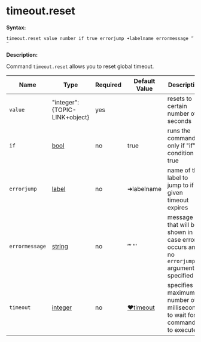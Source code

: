 # timeout.reset

**Syntax:**

```G1ANT
timeout.reset value number if true errorjump ➜labelname errormessage ‴‴
```

**Description:**

Command `timeout.reset` allows you to reset global timeout.

| Name | Type | Required | Default Value | Description |
| -------- | ---- | -------- | ------------- | ----------- |
|`value`| "integer":{TOPIC-LINK+object}| yes | | resets to certain number of seconds |
|`if`| [bool](https://github.com/G1ANT-Robot/G1ANT.Manual/blob/master/G1ANT-Language/Structures/bool.md) | no | true | runs the command only if "if" condition is true |
|`errorjump`| [label](https://github.com/G1ANT-Robot/G1ANT.Manual/blob/master/G1ANT-Language/Structures/label.md) | no | ➜labelname | name of the label to jump to if given timeout expires |
|`errormessage`| [string](https://github.com/G1ANT-Robot/G1ANT.Manual/blob/master/G1ANT-Language/Structures/string.md) | no | ‴ ‴ | message that will be shown in case error occurs and no `errorjump` argument is specified |
|`timeout`| [integer](https://github.com/G1ANT-Robot/G1ANT.Manual/blob/master/G1ANT-Language/Structures/integer.md) | no | [♥timeout](https://github.com/G1ANT-Robot/G1ANT.Manual/blob/master/G1ANT-Language/Variables/Special-Variables.md) | specifies maximum number of milliseconds to wait for command to execute |

